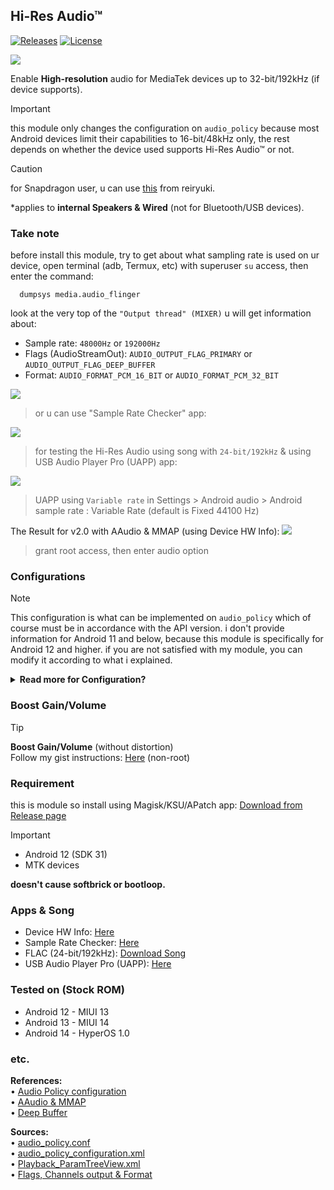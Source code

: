 ## Hi-Res Audio™
[![Releases](https://img.shields.io/github/v/release/adivenxnataly/Hi-ResAudio?color=green&label=Download&logo=github)](https://github.com/adivenxnataly/Hi-ResAudio/releases) [![License](https://img.shields.io/github/license/adivenxnataly/Hi-ResAudio?color=red&label=License)](https://github.com/adivenxnataly/Hi-ResAudio/blob/main/LICENSE)

![](https://github.com/adivenxnataly/Hi-ResAudio/blob/main/files/hiresbanner.png)

 Enable **High-resolution** audio for MediaTek devices up to 32-bit/192kHz (if device supports).

> [!important]
> this module only changes the configuration on `audio_policy` because most Android devices limit their capabilities to 16-bit/48kHz only, the rest depends on whether the device used supports Hi-Res Audio™ or not. <br>

> [!caution]
> for Snapdragon user, u can use [this](https://github.com/reiryuki/Hi-Res-Audio-Enabler-Magisk-Module) from reiryuki.

 *applies to **internal Speakers & Wired** (not for Bluetooth/USB devices).
### Take note
  before install this module, try to get about what sampling rate is used on ur device, open terminal (adb, Termux, etc) with superuser `su` access, then enter the command:
  
      dumpsys media.audio_flinger

  look at the very top of the `"Output thread" (MIXER)` u will get information about:
  
   - Sample rate: `48000Hz` or `192000Hz`
   - Flags (AudioStreamOut): `AUDIO_OUTPUT_FLAG_PRIMARY` or `AUDIO_OUTPUT_FLAG_DEEP_BUFFER`
   - Format: `AUDIO_FORMAT_PCM_16_BIT` or `AUDIO_FORMAT_PCM_32_BIT`
 
![](https://github.com/adivenxnataly/Hi-ResAudio/blob/main/files/dumpsys-ss.jpg)

> or u can use "Sample Rate Checker" app:

![](https://github.com/adivenxnataly/Hi-ResAudio/blob/main/files/sampleratechecker.jpg)

> for testing the Hi-Res Audio using song with `24-bit/192kHz` & using USB Audio Player Pro (UAPP) app:
  
![](https://github.com/adivenxnataly/Hi-ResAudio/blob/main/files/usbaudioplayerpro.jpg)
> UAPP using `Variable rate` in Settings > Android audio > Android sample rate : Variable Rate (default is Fixed 44100 Hz)

The Result for v2.0 with AAudio & MMAP (using Device HW Info):
![](https://github.com/adivenxnataly/Hi-ResAudio/blob/main/files/aaudio_mmap.jpg)
> grant root access, then enter audio option

### Configurations
> [!note]
>This configuration is what can be implemented on `audio_policy` which of course must be in accordance with the API version. i don't provide information for Android 11 and below, because this module is specifically for Android 12 and higher. if you are not satisfied with my module, you can modify it according to what i explained.

<details>
<summary><b>Read more for Configuration?</b></summary>

<br>

**Sampling Rate** : `44100`, `48000`, `88200`, `96000`, `192000`, `256000`, `384000`
<br>
**Format & Bit Depth** :
- `AUDIO_FORMAT_PCM_8_BIT`
- `AUDIO_FORMAT_PCM_16_BIT`
- `AUDIO_FORMAT_PCM_8_24_BIT`
- `AUDIO_FORMAT_PCM_24_BIT_PACKED`
- `AUDIO_FORMAT_PCM_32_BIT`
- `AUDIO_FORMAT_PCM_FLOAT`

>PCM is the standard output format, as it is a raw format and more flexible, rather than including formats that are specific to one particular format. for example, for MP3 we need to include `AUDIO_FORMAT_MP3`, likewise for other formats. this is not flexible therefore PCM is used as a universal output format.

**Flags** :
- `AUDIO_OUTPUT_FLAG_NONE`
- `AUDIO_OUTPUT_FLAG_DIRECT`
- `AUDIO_OUTPUT_FLAG_PRIMARY`
- `AUDIO_OUTPUT_FLAG_FAST`
- `AUDIO_OUTPUT_FLAG_DEEP_BUFFER`
- `AUDIO_OUTPUT_FLAG_COMPRESS_OFFLOAD`
- `AUDIO_OUTPUT_FLAG_NON_BLOCKING`
- `AUDIO_OUTPUT_FLAG_HW_AV_SYNC`
- `AUDIO_OUTPUT_FLAG_TTS`
- `AUDIO_OUTPUT_FLAG_RAW`
- `AUDIO_OUTPUT_FLAG_SYNC`
- `AUDIO_OUTPUT_FLAG_IEC958_NONAUDIO`
- `AUDIO_OUTPUT_FLAG_DIRECT_PCM`
- `AUDIO_OUTPUT_FLAG_MMAP_NOIRQ`
- `AUDIO_OUTPUT_FLAG_VOIP_RX`
- `AUDIO_OUTPUT_FLAG_INCALL_MUSIC`
- `AUDIO_OUTPUT_FLAG_GAPLESS_OFFLOAD` (Android 12)
- `AUDIO_OUTPUT_FLAG_SPATIALIZER` (Android 13)
- `AUDIO_OUTPUT_FLAG_ULTRASOUND` (Android 14)
- `AUDIO_OUTPUT_FLAG_BIT_PERFECT` (Android 15)
>Some Flags are only available on Android with the new API version.

**Channels** :
- `AUDIO_CHANNEL_OUT_MONO` (front-left)
- `AUDIO_CHANNEL_OUT_STEREO` (front-left, front-right)
- `AUDIO_CHANNEL_OUT_2POINT1` (front-left, front-right, low-frequency)
- `AUDIO_CHANNEL_OUT_TRI` (front-left, front-right, front-center)
- `AUDIO_CHANNEL_OUT_TRI_BACK` (front-left, front-right, back-center)
- `AUDIO_CHANNEL_OUT_3POINT1` (front-left, front-right, front-center, low-frequency)
- `AUDIO_CHANNEL_OUT_2POINT0POINT2` (front-left, front-right, top-side-left, top-side-right)
- `AUDIO_CHANNEL_OUT_2POINT1POINT2` (front-left, front-right, top-side-left, top-side-right, low-frequency) 
- `AUDIO_CHANNEL_OUT_3POINT0POINT2` (front-left, front-right, front-center, top-side-left, top-side-right)
- `AUDIO_CHANNEL_OUT_3POINT1POINT2` (front-left, front-right, front-center, top-side-left, top-side-right, low-frequency)
- `AUDIO_CHANNEL_OUT_QUAD` (front-left, front-right, back-left, back-right)
- `AUDIO_CHANNEL_OUT_QUAD_SIDE` (front-left, front-right, side-left, side-right)
- `AUDIO_CHANNEL_OUT_SURROUND` (front-left, front-right, front-center, back-center)
- `AUDIO_CHANNEL_OUT_PENTA` (quad, front-center)
- `AUDIO_CHANNEL_OUT_5POINT1` (front-left, front-right, front-center, low-frequency, back-left, back-right)
- `AUDIO_CHANNEL_OUT_5POINT1_SIDE` (front-left, front-right, low-frequency, side-left, side-right)
- `AUDIO_CHANNEL_OUT_5POINT1POINT2` (5.1, side-left, side-right)
- `AUDIO_CHANNEL_OUT_5POINT1POINT4` (5.1, top-front-left, top-front-right, top-back-left, top-back-right)
- `AUDIO_CHANNEL_OUT_6POINT1` (front-left, front-right, front-center, low-frequency, back-left, back-right, back-center)
- `AUDIO_CHANNEL_OUT_7POINT1` (front-left, front-right, front-center, low-frequency, back-left, back-right, side-left, side-right)
- `AUDIO_CHANNEL_OUT_7POINT1POINT2` (7.1, top-side-left, top-side-right)
- `AUDIO_CHANNEL_OUT_7POINT1POINT4` (7.1, top-front-left, top-front-right, top-back-left, top-back-right)
- `AUDIO_CHANNEL_OUT_9POINT1POINT4` (7.1.4, front-wide-left, front-wide-right)
- `AUDIO_CHANNEL_OUT_9POINT1POINT6` (9.1.4, top-side-left, top-side-right)
- `AUDIO_CHANNEL_OUT_13POINT_360RA` (front-left, front-right, front-center, side-left, side-right, top-front-left, top-front-right, top-front-center, top-back-left, top-back-right, bottom-front-left, bottom-front-right, bottom-front-center)
- `AUDIO_CHANNEL_OUT_22POINT2` (7.1.4, front-left-of-center, front-right-of-center, back-center, top-center, top-front-center, top-back-center, top-side-left, top-side-right, bottom-front-left, bottom-front-right, bottom-front-center, low-frequency-2)
- `AUDIO_CHANNEL_OUT_MONO_HAPTIC_A` (mono, haptic-a)
- `AUDIO_CHANNEL_OUT_STEREO_HAPTIC_A` (stereo, haptic-a)
- `AUDIO_CHANNEL_OUT_HAPTIC_AB` (haptic-a, haptic-b)
- `AUDIO_CHANNEL_OUT_MONO_HAPTIC_AB` (mono, haptic-ab)
- `AUDIO_CHANNEL_OUT_STEREO_HAPTIC_AB` (stereo, haptoc-ab)
> this will not give a change in AudioFlinger level, only the `audio_policy` but still give an effect.
</details>

### Boost Gain/Volume
> [!tip]
> **Boost Gain/Volume** (without distortion) <br>
> Follow my gist instructions: [Here](https://gist.github.com/adivenxnataly/3f9052c6f28ce66205b3dc940421299d) (non-root)

### Requirement
 this is module so install using Magisk/KSU/APatch app:
 [Download from Release page](https://github.com/adivenxnataly/Hi-ResAudio/releases)

> [!important]
> - Android 12 (SDK 31)
> - MTK devices <br>
>
> **doesn't cause softbrick or bootloop.**

### Apps & Song

 - Device HW Info: [Here](https://play.google.com/store/apps/details?id=ru.andr7e.deviceinfohw)
 - Sample Rate Checker: [Here](https://drive.google.com/uc?export=download&id=12y7HTmKdsWJuvOrDS8F2VS-vdmJgE8Ow)
 - FLAC (24-bit/192kHz): [Download Song](https://drive.google.com/uc?export=download&id=1fI7vuuZyZ519OyzWF9x0rQD5qH7ZJlyd) 
 - USB Audio Player Pro (UAPP): [Here](https://play.google.com/store/apps/details?id=com.extreamsd.usbaudioplayerpro)

### Tested on (Stock ROM)
  - Android 12 - MIUI 13
  - Android 13 - MIUI 14
  - Android 14 - HyperOS 1.0

### etc.
**References:**
<br>
• [Audio Policy configuration](https://source.android.com/docs/core/audio/implement-policy)
<br>
• [AAudio & MMAP](https://source.android.com/docs/core/audio/aaudio)
<br>
• [Deep Buffer](https://android.googlesource.com/platform/frameworks/av/+/439e4ed)

**Sources:**
<br>
• [audio_policy.conf](https://dumps.tadiphone.dev/dumps/xiaomi/agate/-/blob/missi-user-12-SP1A.210812.016-V13.0.2.0.SKWMIXM-release-keys/vendor/etc/audio_policy.conf?ref_type=heads)
<br>
• [audio_policy_configuration.xml](https://dumps.tadiphone.dev/dumps/xiaomi/agate/-/blob/missi-user-12-SP1A.210812.016-V13.0.2.0.SKWMIXM-release-keys/vendor/etc/audio_policy_configuration.xml?ref_type=heads)
<br>
• [Playback_ParamTreeView.xml](https://dumps.tadiphone.dev/dumps/xiaomi/agate/-/blob/missi-user-12-SP1A.210812.016-V13.0.2.0.SKWMIXM-release-keys/vendor/etc/audio_param/Playback_ParamTreeView.xml?ref_type=heads)
<br>
• [Flags, Channels output & Format](https://cs.android.com/android/platform/superproject/+/main:system/media/audio/include/system/audio-hal-enums.h?hl=es-419)
<br>
